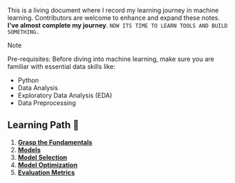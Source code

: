 This is a living document where I record my learning journey in machine learning. Contributors are welcome to enhance and expand these notes.
**I've almost complete my journey**. `NOW ITS TIME TO LEARN TOOLS AND BUILD SOMETHING.`

> [!NOTE]
> Pre-requisites:
> Before diving into machine learning, make sure you are familiar with essential data skills like:  
>
> - Python
> - Data Analysis
> - Exploratory Data Analysis (EDA)
> - Data Preprocessing

## Learning Path 🚀

1. [**Grasp the Fundamentals**](./fundamentals/)
2. [**Models**](./models/)
3. [**Model Selection**](./model-selection/)
4. [**Model Optimization**](./optimzation/)
5. [**Evaluation Metrics**](./evaluation-metrics/)
